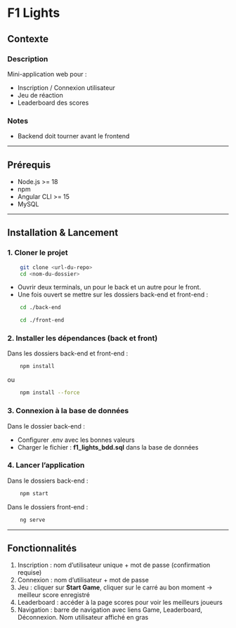 # F1 Lights

## Contexte

### Description
Mini-application web pour :
- Inscription / Connexion utilisateur
- Jeu de réaction
- Leaderboard des scores

### Notes
- Backend doit tourner avant le frontend

---

## Prérequis

- Node.js >= 18
- npm
- Angular CLI >= 15
- MySQL

---

## Installation & Lancement
### 1. Cloner le projet
```bash
    git clone <url-du-repo>
    cd <nom-du-dossier>
```

- Ouvrir deux terminals, un pour le back et un autre pour le front.
- Une fois ouvert se mettre sur les dossiers back-end et front-end :
```bash
    cd ./back-end
```
```bash
    cd ./front-end
```

### 2. Installer les dépendances (back et front)
Dans les dossiers back-end et front-end :
```bash
    npm install
```
ou
```bash
    npm install --force
```

### 3. Connexion à la base de données
Dans le dossier back-end :
- Configurer .env avec les bonnes valeurs
- Charger le fichier : **f1_lights_bdd.sql** dans la base de données


### 4. Lancer l’application
Dans le dossiers back-end :
```bash
    npm start
```

Dans le dossiers front-end :
```bash
    ng serve
```

---

## Fonctionnalités
1. Inscription : nom d’utilisateur unique + mot de passe (confirmation requise)
2. Connexion : nom d’utilisateur + mot de passe
3. Jeu : cliquer sur **Start Game**, cliquer sur le carré au bon moment → meilleur score enregistré
4. Leaderboard : accéder à la page scores pour voir les meilleurs joueurs
5. Navigation : barre de navigation avec liens Game, Leaderboard, Déconnexion. Nom utilisateur affiché en gras
